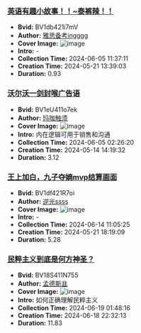 ### [英语有趣小故事！！~泰裤辣！！](https://www.bilibili.com/video/BV1db421i7mV)
- **Bvid:** BV1db421i7mV
- **Author:** [雅思备考ingggg](https://space.bilibili.com/576054756)
- **Cover Image:** ![image](http://i0.hdslb.com/bfs/archive/7cb7ba83c8823f9e6c58125cba33528eed7d125d.jpg)
- **Intro:** -
- **Collection Time:** 2024-06-05 11:37:11
- **Creation Time:** 2024-05-21 13:39:03
- **Duration:** 0.93

### [沃尔沃一剑封喉广告语](https://www.bilibili.com/video/BV1eU411o7ek)
- **Bvid:** BV1eU411o7ek
- **Author:** [玛咖触须](https://space.bilibili.com/20859589)
- **Cover Image:** ![image](http://i1.hdslb.com/bfs/archive/e750bdb29b395a78f36a4dab5ea596cd319fcc4c.jpg)
- **Intro:** 内在逻辑可用于销售和沟通
- **Collection Time:** 2024-06-05 02:26:20
- **Creation Time:** 2024-05-14 14:19:32
- **Duration:** 3.12

### [王上加白，九子夺嫡mvp结算画面](https://www.bilibili.com/video/BV1df421R7oi)
- **Bvid:** BV1df421R7oi
- **Author:** [逆光ssss](https://space.bilibili.com/364127438)
- **Cover Image:** ![image](http://i2.hdslb.com/bfs/archive/29fc19c6a8626e9a658d1e36024450cedd0b96cc.jpg)
- **Intro:** -
- **Collection Time:** 2024-06-14 11:05:25
- **Creation Time:** 2024-05-21 18:19:09
- **Duration:** 5.28

### [民粹主义到底是何方神圣？](https://www.bilibili.com/video/BV18S411N755)
- **Bvid:** BV18S411N755
- **Author:** [孟德斯韭](https://space.bilibili.com/1633073021)
- **Cover Image:** ![image](http://i2.hdslb.com/bfs/archive/86d653dbd8a713c839b408f974945e13270a5996.jpg)
- **Intro:** 如何正确理解民粹主义
- **Collection Time:** 2024-06-19 01:48:16
- **Creation Time:** 2024-06-18 22:32:13
- **Duration:** 11.83

